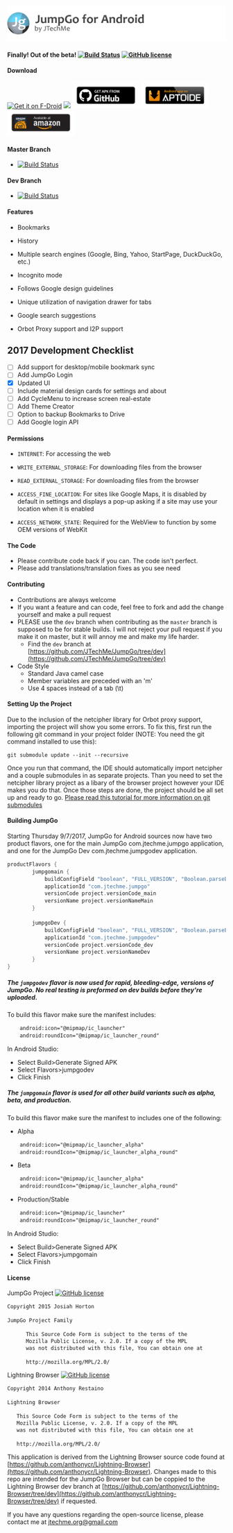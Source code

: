 ![header](./header.png)
#### Finally! Out of the beta! [![Build Status](https://travis-ci.org/JTechMe/JumpGo.svg)](https://travis-ci.org/JTechMe/JumpGo) [![GitHub license](https://img.shields.io/badge/license-MPLv2-orange.svg?style=flat-square)](https://github.com/JTechMe/JumpGo/blob/master/Mozilla%20Public%20License%20v.%202.0)

#### Download

[<img src="https://f-droid.org/badge/get-it-on.png" alt="Get it on F-Droid" height="60">](https://f-droid.org/app/com.jtechme.jumpgo)
<a href="https://play.google.com/store/apps/details?id=com.jtechme.jumpgo"><img src="https://play.google.com/intl/en_us/badges/images/generic/en_badge_web_generic.png" height="60"></a>
[<img src="getapkfromgithub.png" alt="Download APK from GitHub" height="60">](https://github.com/JTechMe/JumpGo/releases/latest)
<a href="https://jtechme.store.aptoide.com/app/market/com.jtechme.jumpgo/109/20056689/JumpGo"><img height="60px" alt="Android app on Aptoide" src="aptoidebadge.png"></a>
[<img src="availableatamazon.png" alt="Available at Amazon" height="60">](https://www.amazon.com/JTechMe-JumpGo-Browser/dp/B01KFAPKJA/ref=sr_1_1?s=mobile-apps&ie=UTF8&qid=1471302360&sr=1-1)

#### Master Branch
* [![Build Status](https://travis-ci.org/JTechMe/JumpGo.svg?branch=master)](https://travis-ci.org/JTechMe/JumpGo)

#### Dev Branch
* [![Build Status](https://travis-ci.org/JTechMe/JumpGo.svg?branch=dev)](https://travis-ci.org/JTechMe/JumpGo)

#### Features
* Bookmarks

* History

* Multiple search engines (Google, Bing, Yahoo, StartPage, DuckDuckGo, etc.)

* Incognito mode

* Follows Google design guidelines

* Unique utilization of navigation drawer for tabs

* Google search suggestions

* Orbot Proxy support and I2P support

## 2017 Development Checklist
- [ ] Add support for desktop/mobile bookmark sync
- [ ] Add JumpGo Login
- [x] Updated UI
 - [ ] Include material design cards for settings and about
 - [ ] Add CycleMenu to increase screen real-estate
- [ ] Add Theme Creator
- [ ] Option to backup Bookmarks to Drive
 - [ ] Add Google login API

#### Permissions

* ````INTERNET````: For accessing the web

* ````WRITE_EXTERNAL_STORAGE````: For downloading files from the browser

* ````READ_EXTERNAL_STORAGE````: For downloading files from the browser

* ````ACCESS_FINE_LOCATION````: For sites like Google Maps, it is disabled by default in settings and displays a pop-up asking if a site may use your location when it is enabled

* ````ACCESS_NETWORK_STATE````: Required for the WebView to function by some OEM versions of WebKit

#### The Code
* Please contribute code back if you can. The code isn't perfect.
* Please add translations/translation fixes as you see need

#### Contributing
* Contributions are always welcome
* If you want a feature and can code, feel free to fork and add the change yourself and make a pull request
* PLEASE use the ````dev```` branch when contributing as the ````master```` branch is supposed to be for stable builds. I will not reject your pull request if you make it on master, but it will annoy me and make my life harder.
  * Find the ````dev```` branch at [https://github.com/JTechMe/JumpGo/tree/dev](https://github.com/JTechMe/JumpGo/tree/dev)
* Code Style
    * Standard Java camel case
    * Member variables are preceded with an 'm'
    * Use 4 spaces instead of a tab (\t)

#### Setting Up the Project
Due to the inclusion of the netcipher library for Orbot proxy support, importing the project will show you some errors. To fix this, first run the following git command in your project folder (NOTE: You need the git command installed to use this):
````
git submodule update --init --recursive
````
Once you run that command, the IDE should automatically import netcipher and a couple submodules in as separate projects. Than you need to set the netcipher library project as a libary of the browser project however your IDE makes you do that. Once those steps are done, the project should be all set up and ready to go. [Please read this tutorial for more information on git submodules](http://www.vogella.com/tutorials/Git/article.html#submodules)

#### Building JumpGo
Starting Thursday 9/7/2017, JumpGo for Android sources now have two product flavors, one for the main JumpGo com.jtechme.jumpgo application, and one for the JumpGo Dev com.jtechme.jumpgodev application.
````gradle
productFlavors {
        jumpgomain {
            buildConfigField "boolean", "FULL_VERSION", "Boolean.parseBoolean(\"true\")"
            applicationId "com.jtechme.jumpgo"
            versionCode project.versionCode_main
            versionName project.versionNameMain
        }

        jumpgoDev {
            buildConfigField "boolean", "FULL_VERSION", "Boolean.parseBoolean(\"true\")"
            applicationId "com.jtechme.jumpgodev"
            versionCode project.versionCode_dev
            versionName project.versionNameDev
        }
}
````
##### The ````jumpgodev```` flavor is now used for rapid, bleeding-edge, versions of JumpGo. No real testing is preformed on dev builds before they're uploaded.
To build this flavor make sure the manifest includes:
````xml
    android:icon="@mipmap/ic_launcher"
    android:roundIcon="@mipmap/ic_launcher_round"
````

In Android Studio:
* Select Build>Generate Signed APK
* Select Flavors>jumpgodev
* Click Finish

##### The ````jumpgomain```` flavor is used for all other build variants such as alpha, beta, and production.
To build this flavor make sure the manifest to includes one of the following:
* Alpha
````xml
    android:icon="@mipmap/ic_launcher_alpha"
    android:roundIcon="@mipmap/ic_launcher_alpha_round"
````

* Beta
````xml
    android:icon="@mipmap/ic_launcher_alpha"
    android:roundIcon="@mipmap/ic_launcher_alpha_round"
````

* Production/Stable
````xml
    android:icon="@mipmap/ic_launcher"
    android:roundIcon="@mipmap/ic_launcher_round"
````

In Android Studio:
* Select Build>Generate Signed APK
* Select Flavors>jumpgomain
* Click Finish

#### License
JumpGo Project [![GitHub license](https://img.shields.io/badge/license-MPLv2-orange.svg?style=flat-square)](https://github.com/JTechMe/JumpGo/blob/master/Mozilla%20Public%20License%20v.%202.0)
````
Copyright 2015 Josiah Horton

JumpGo Project Family

      This Source Code Form is subject to the terms of the
      Mozilla Public License, v. 2.0. If a copy of the MPL
      was not distributed with this file, You can obtain one at

      http://mozilla.org/MPL/2.0/
````
Lightning Browser [![GitHub license](https://img.shields.io/badge/license-MPLv2-orange.svg?style=flat-square)](https://github.com/anthonycr/Lightning-Browser/blob/dev/Mozilla%20Public%20License%20v.%202.0)
````
Copyright 2014 Anthony Restaino

Lightning Browser

   This Source Code Form is subject to the terms of the
   Mozilla Public License, v. 2.0. If a copy of the MPL
   was not distributed with this file, You can obtain one at

   http://mozilla.org/MPL/2.0/
````
This application is derived from the Lightning Browser source code found at [https://github.com/anthonycr/Lightning-Browser](https://github.com/anthonycr/Lightning-Browser). Changes made to this repo are intended for the JumpGo Browser but can be coppied to the Lightning Browser dev branch at [https://github.com/anthonycr/Lightning-Browser/tree/dev](https://github.com/anthonycr/Lightning-Browser/tree/dev) if requested.

If you have any questions regarding the open-source license, please contact me at [jtechme.org@gmail.com](jtechme.org@gmail.com)
